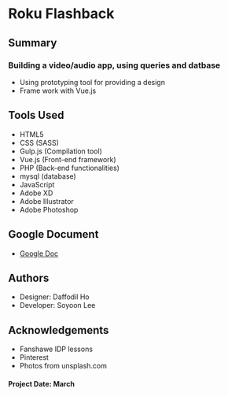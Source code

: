 # Roku Flashback


## Summary
### Building a video/audio app, using queries and datbase 
* Using prototyping tool for providing a design
* Frame work with Vue.js


## Tools Used
* HTML5
* CSS (SASS)
* Gulp.js (Compilation tool)
* Vue.js (Front-end framework)
* PHP (Back-end functionalities)
* mysql (database)
* JavaScript
* Adobe XD
* Adobe Illustrator
* Adobe Photoshop

## Google Document
* [Google Doc](https://docs.google.com/document/d/17EWQWVDNswf-EGNF5NL3AXqPF4pXvoJWidB756JZ_Lg/edit?usp=sharing)

## Authors
* Designer: Daffodil Ho
* Developer: Soyoon Lee

## Acknowledgements
* Fanshawe IDP lessons
* Pinterest
* Photos from unsplash.com

#### Project Date: March
